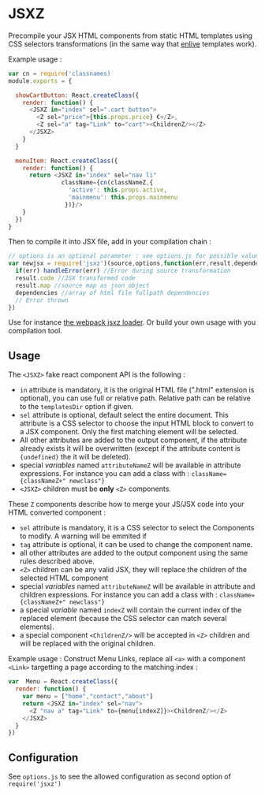 JSXZ
====

Precompile your JSX HTML components from static HTML templates using CSS
selectors transformations (in the same way that [enlive](https://github.com/cgrand/enlive) templates work).

Example usage :

```javascript
var cn = require('classnames)
module.exports = {

  showCartButton: React.createClass({
    render: function() {
      <JSXZ in="index" sel=".cart button">
        <Z sel="price">{this.props.price} €</Z>,
        <Z sel="a" tag="Link" to="cart"><ChildrenZ/></Z>
      </JSXZ>
    }
  }

  menuItem: React.createClass({
    render: function() {
      return <JSXZ in="index" sel="nav li"
               className={cn(classNameZ,{
                 'active': this.props.active,
                 'mainmenu': this.props.mainmenu
                })}/>
    }
  })
}

```

Then to compile it into JSX file, add in your compilation chain :

```javascript
// options is an optional parameter : see options.js for possible values and default
var newjsx = require('jsxz')(source,options,function(err,result,dependencies){
  if(err) handleError(err) //Error during source transformation
  result.code //JSX transformed code
  result.map //source map as json object
  dependencies //array of html file fullpath dependencies
  // Error thrown
})
```

Use for instance [the webpack jsxz loader](https://github.com/awetzel/jsxz-loader).
Or build your own usage with you compilation tool.

## Usage

The `<JSXZ>` fake react component API is the following : 

- `in` attribute is mandatory, it is the original HTML file (".html" extension is optional),
  you can use full or relative path. Relative path can be relative to the `templatesDir` option if given.
- `sel` attribute is optional, default select the entire document.
  This attribute is a CSS selector to choose the input HTML block to
  convert to a JSX component. Only the first matching element will be
  selected.
- All other attributes are added to the output component, if the
  attribute already exists it will be overwritten (except if the
  attribute content is `{undefined}` the it will be deleted). 
- special *variables* named `attributeNameZ` will be available 
  in attribute expressions. For instance you can add a class with :
  `className={classNameZ+" newclass"}`
- `<JSXZ>` children must be **only** `<Z>` components.

These `Z` components describe how to merge your JS/JSX code into your
  HTML converted component :

- `sel` attribute is mandatory, it is a CSS selector to select 
  the Components to modify. A warning will be emmited if 
- `tag` attribute is optional, it can be used to change the component
  name.
- all other attributes are added to the output component using the same
  rules described above.
- `<Z>` children can be any valid JSX, they will replace
  the children of the selected HTML component
- special *variables* named `attributeNameZ` will be available in
  attribute and children expressions. For instance you can add a
  class with : `className={classNameZ+" newclass"}`
- a special *variable* named `indexZ` will contain the current index
  of the replaced element (because the CSS selector can match several
  elements).
- a special component `<ChildrenZ/>` will be accepted in `<Z>` children and
  will be replaced with the original children.

Example usage :
Construct Menu Links, replace all `<a>` with a component `<Link>`
targetting a page according to the matching index :

```javascript
var  Menu = React.createClass({
  render: function() {
    var menu = ["home","contact","about"]
    return <JSXZ in="index" sel="nav">
      <Z "nav a" tag="Link" to={menu[indexZ]}><ChildrenZ/></Z>
    </JSXZ>
  }
})
```

## Configuration

See `options.js` to see the allowed configuration as second option of `require('jsxz')`
